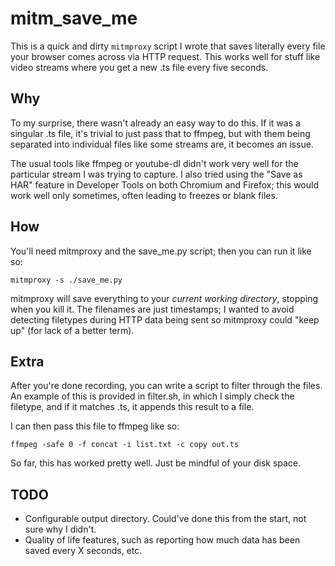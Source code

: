# mitm_save_me

This is a quick and dirty `mitmproxy` script I wrote that saves literally
every file your browser comes across via HTTP request. This works well for
stuff like video streams where you get a new .ts file every five seconds.

## Why

To my surprise, there wasn't already an easy way to do this. If it was a
singular .ts file, it's trivial to just pass that to ffmpeg, but with them
being separated into individual files like some streams are, it becomes an
issue.

The usual tools like ffmpeg or youtube-dl didn't work very well for the
particular stream I was trying to capture. I also tried using the "Save as 
HAR" feature in Developer Tools on both Chromium and Firefox; this would work
well only sometimes, often leading to freezes or blank files.

## How

You'll need mitmproxy and the save_me.py script; then you can run it like so:
```
mitmproxy -s ./save_me.py
```
mitmproxy will save everything to your *current working directory*, stopping
when you kill it. The filenames are just timestamps; I wanted to avoid
detecting filetypes during HTTP data being sent so mitmproxy could "keep up"
(for lack of a better term).

## Extra

After you're done recording, you can write a script to filter through the
files. An example of this is provided in filter.sh, in which I simply check
the filetype, and if it matches .ts, it appends this result to a file.

I can then pass this file to ffmpeg like so:
```
ffmpeg -safe 0 -f concat -i list.txt -c copy out.ts
```

So far, this has worked pretty well. Just be mindful of your disk space.

## TODO

- Configurable output directory. Could've done this from the start, not sure
  why I didn't.
- Quality of life features, such as reporting how much data has been saved
  every X seconds, etc.
